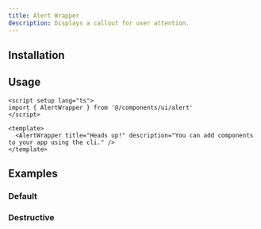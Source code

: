 ```yaml
---
title: Alert Wrapper
description: Displays a callout for user attention.
---
```


<ComponentPreview name="AlertWrapperDemo"  />

## Installation

<TabPreview name="CLI">
<template #CLI>

```bash
npx shadcn-vue@latest add wrapper-alert
```
</template>
<template #Manual>

<Steps>

### Create new component (ex: `@/components/ui/alert/AlertWrapper.vue`) and copy and paste the following code into your project

```vue
<script setup lang="ts">
import type { HTMLAttributes } from 'vue'
import { type AlertVariants, alertVariants } from '.'
import { AlertDescription, AlertTitle } from '.'
import { cn } from '@/lib/utils'

const props = defineProps<{
  class?: HTMLAttributes['class']
  variant?: AlertVariants['variant']
  title?: string
  description?: string
  icon?: any
}>()
</script>

<template>
  <div :class="cn(alertVariants({ variant }), props.class)" role="alert">
    <slot :title="title" :description="description">
      <slot name="icon">
        <component :is="icon" class="h-4 w-4" />
      </slot>
      <AlertTitle>{{ title }}</AlertTitle>
      <AlertDescription> {{ description }} </AlertDescription>
    </slot>
  </div>
</template>
```

### Import and use that new component into project

```vue
<script setup lang="ts">
import AlertWrapper from '@/components/ui/alert/AlertWrapper'
</script>

<template>
  <AlertWrapper title="Heads up!" description="You can add components to your app using the cli." />
</template>
```
</Steps>

</template>
</TabPreview>

## Usage

```vue
<script setup lang="ts">
import { AlertWrapper } from '@/components/ui/alert'
</script>

<template>
  <AlertWrapper title="Heads up!" description="You can add components to your app using the cli." />
</template>
```

## Examples

### Default

<ComponentPreview name="AlertWrapperDemo"  />

### Destructive

<ComponentPreview name="AlertWrapperDestructiveDemo"  />
